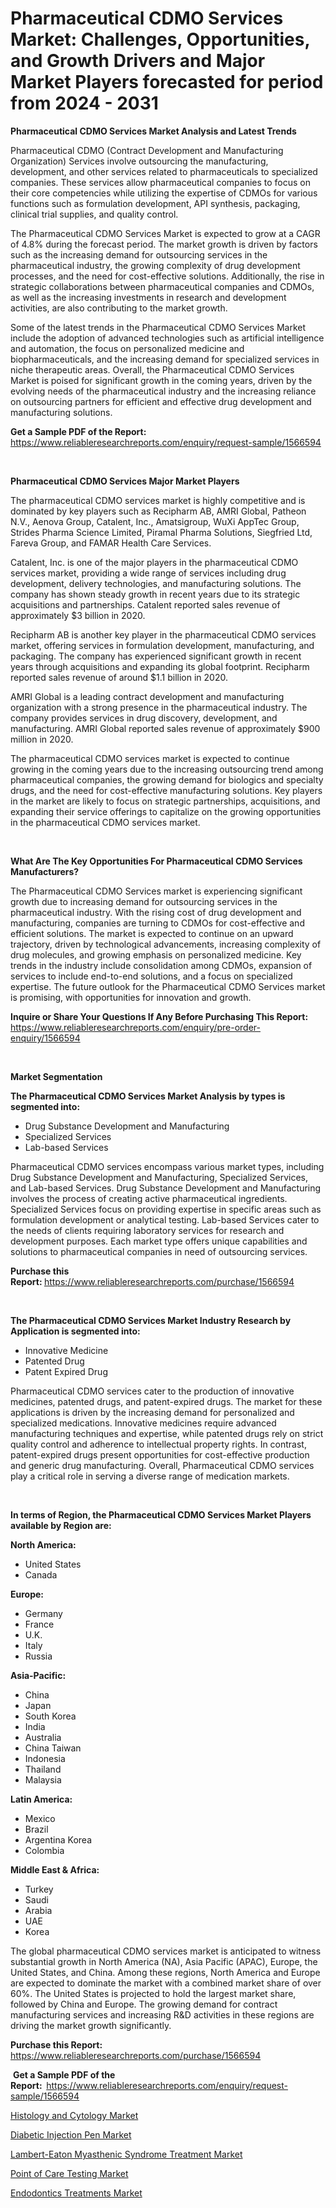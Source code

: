 <p><h1>Pharmaceutical CDMO Services Market: Challenges, Opportunities, and Growth Drivers and Major Market Players forecasted for period from 2024 - 2031</h1></p><p><strong>Pharmaceutical CDMO Services Market Analysis and Latest Trends</strong></p>
<p><p>Pharmaceutical CDMO (Contract Development and Manufacturing Organization) Services involve outsourcing the manufacturing, development, and other services related to pharmaceuticals to specialized companies. These services allow pharmaceutical companies to focus on their core competencies while utilizing the expertise of CDMOs for various functions such as formulation development, API synthesis, packaging, clinical trial supplies, and quality control.</p><p>The Pharmaceutical CDMO Services Market is expected to grow at a CAGR of 4.8% during the forecast period. The market growth is driven by factors such as the increasing demand for outsourcing services in the pharmaceutical industry, the growing complexity of drug development processes, and the need for cost-effective solutions. Additionally, the rise in strategic collaborations between pharmaceutical companies and CDMOs, as well as the increasing investments in research and development activities, are also contributing to the market growth.</p><p>Some of the latest trends in the Pharmaceutical CDMO Services Market include the adoption of advanced technologies such as artificial intelligence and automation, the focus on personalized medicine and biopharmaceuticals, and the increasing demand for specialized services in niche therapeutic areas. Overall, the Pharmaceutical CDMO Services Market is poised for significant growth in the coming years, driven by the evolving needs of the pharmaceutical industry and the increasing reliance on outsourcing partners for efficient and effective drug development and manufacturing solutions.</p></p>
<p><strong>Get a Sample PDF of the Report:&nbsp;</strong> <a href="https://www.reliableresearchreports.com/enquiry/request-sample/1566594">https://www.reliableresearchreports.com/enquiry/request-sample/1566594</a></p>
<p>&nbsp;</p>
<p><strong>Pharmaceutical CDMO Services Major Market Players</strong></p>
<p><p>The pharmaceutical CDMO services market is highly competitive and is dominated by key players such as Recipharm AB, AMRI Global, Patheon N.V., Aenova Group, Catalent, Inc., Amatsigroup, WuXi AppTec Group, Strides Pharma Science Limited, Piramal Pharma Solutions, Siegfried Ltd, Fareva Group, and FAMAR Health Care Services.</p><p>Catalent, Inc. is one of the major players in the pharmaceutical CDMO services market, providing a wide range of services including drug development, delivery technologies, and manufacturing solutions. The company has shown steady growth in recent years due to its strategic acquisitions and partnerships. Catalent reported sales revenue of approximately $3 billion in 2020.</p><p>Recipharm AB is another key player in the pharmaceutical CDMO services market, offering services in formulation development, manufacturing, and packaging. The company has experienced significant growth in recent years through acquisitions and expanding its global footprint. Recipharm reported sales revenue of around $1.1 billion in 2020.</p><p>AMRI Global is a leading contract development and manufacturing organization with a strong presence in the pharmaceutical industry. The company provides services in drug discovery, development, and manufacturing. AMRI Global reported sales revenue of approximately $900 million in 2020.</p><p>The pharmaceutical CDMO services market is expected to continue growing in the coming years due to the increasing outsourcing trend among pharmaceutical companies, the growing demand for biologics and specialty drugs, and the need for cost-effective manufacturing solutions. Key players in the market are likely to focus on strategic partnerships, acquisitions, and expanding their service offerings to capitalize on the growing opportunities in the pharmaceutical CDMO services market.</p></p>
<p>&nbsp;</p>
<p><strong>What Are The Key Opportunities For Pharmaceutical CDMO Services Manufacturers?</strong></p>
<p><p>The Pharmaceutical CDMO Services market is experiencing significant growth due to increasing demand for outsourcing services in the pharmaceutical industry. With the rising cost of drug development and manufacturing, companies are turning to CDMOs for cost-effective and efficient solutions. The market is expected to continue on an upward trajectory, driven by technological advancements, increasing complexity of drug molecules, and growing emphasis on personalized medicine. Key trends in the industry include consolidation among CDMOs, expansion of services to include end-to-end solutions, and a focus on specialized expertise. The future outlook for the Pharmaceutical CDMO Services market is promising, with opportunities for innovation and growth.</p></p>
<p><strong>Inquire or Share Your Questions If Any Before Purchasing This Report:</strong> <a href="https://www.reliableresearchreports.com/enquiry/pre-order-enquiry/1566594">https://www.reliableresearchreports.com/enquiry/pre-order-enquiry/1566594</a></p>
<p>&nbsp;</p>
<p><strong>Market Segmentation</strong></p>
<p><strong>The Pharmaceutical CDMO Services Market Analysis by types is segmented into:</strong></p>
<p><ul><li>Drug Substance Development and Manufacturing</li><li>Specialized Services</li><li>Lab-based Services</li></ul></p>
<p><p>Pharmaceutical CDMO services encompass various market types, including Drug Substance Development and Manufacturing, Specialized Services, and Lab-based Services. Drug Substance Development and Manufacturing involves the process of creating active pharmaceutical ingredients. Specialized Services focus on providing expertise in specific areas such as formulation development or analytical testing. Lab-based Services cater to the needs of clients requiring laboratory services for research and development purposes. Each market type offers unique capabilities and solutions to pharmaceutical companies in need of outsourcing services.</p></p>
<p><strong>Purchase this Report:&nbsp;</strong><a href="https://www.reliableresearchreports.com/purchase/1566594">https://www.reliableresearchreports.com/purchase/1566594</a></p>
<p>&nbsp;</p>
<p><strong>The Pharmaceutical CDMO Services Market Industry Research by Application is segmented into:</strong></p>
<p><ul><li>Innovative Medicine</li><li>Patented Drug</li><li>Patent Expired Drug</li></ul></p>
<p><p>Pharmaceutical CDMO services cater to the production of innovative medicines, patented drugs, and patent-expired drugs. The market for these applications is driven by the increasing demand for personalized and specialized medications. Innovative medicines require advanced manufacturing techniques and expertise, while patented drugs rely on strict quality control and adherence to intellectual property rights. In contrast, patent-expired drugs present opportunities for cost-effective production and generic drug manufacturing. Overall, Pharmaceutical CDMO services play a critical role in serving a diverse range of medication markets.</p></p>
<p>&nbsp;</p>
<p><strong>In terms of Region, the Pharmaceutical CDMO Services Market Players available by Region are:</strong></p>
<p>
    <p> <strong> North America: </strong>
        <ul>
            <li>United States</li>
            <li>Canada</li>
        </ul>
        </p> 
    <p> <strong> Europe: </strong>
        <ul>
            <li>Germany</li>
            <li>France</li>
            <li>U.K.</li>
            <li>Italy</li>
            <li>Russia</li>
        </ul>
        </p> 
    <p> <strong> Asia-Pacific: </strong>
        <ul>
            <li>China</li>
            <li>Japan</li>
            <li>South Korea</li>
            <li>India</li>
            <li>Australia</li>
            <li>China Taiwan</li>
            <li>Indonesia</li>
            <li>Thailand</li>
            <li>Malaysia</li>
        </ul>
        </p> 
    <p> <strong> Latin America: </strong>
        <ul>
            <li>Mexico</li>
            <li>Brazil</li>
            <li>Argentina Korea</li>
            <li>Colombia</li>
        </ul>
        </p> 
    <p> <strong> Middle East & Africa: </strong>
        <ul>
            <li>Turkey</li>
            <li>Saudi</li>
            <li>Arabia</li>
            <li>UAE</li>
            <li>Korea</li>
        </ul>
    </p>
    </p>
<p><p>The global pharmaceutical CDMO services market is anticipated to witness substantial growth in North America (NA), Asia Pacific (APAC), Europe, the United States, and China. Among these regions, North America and Europe are expected to dominate the market with a combined market share of over 60%. The United States is projected to hold the largest market share, followed by China and Europe. The growing demand for contract manufacturing services and increasing R&D activities in these regions are driving the market growth significantly.</p></p>
<p><strong>Purchase this Report: </strong><a href="https://www.reliableresearchreports.com/purchase/1566594">https://www.reliableresearchreports.com/purchase/1566594</a></p>
<p>&nbsp;<strong>Get a Sample PDF of the Report:&nbsp;&nbsp;</strong><a href="https://www.reliableresearchreports.com/enquiry/request-sample/1566594">https://www.reliableresearchreports.com/enquiry/request-sample/1566594</a></p>
<p><strong></strong></p>
<p><p><a href="https://medium.com/@haileeward2023/analyzing-histology-and-cytology-market-global-industry-perspective-and-forecast-2024-to-2031-093e6728bc07">Histology and Cytology Market</a></p><p><a href="https://github.com/markusgodoy/Market-Research-Report-List-1/blob/main/diabetic-injection-pen-market.md">Diabetic Injection Pen Market</a></p><p><a href="https://github.com/arionmp/Market-Research-Report-List-1/blob/main/lambert-eaton-myasthenic-syndrome-treatment-market.md">Lambert-Eaton Myasthenic Syndrome Treatment Market</a></p><p><a href="https://medium.com/@haileeward2023/point-of-care-testing-market-size-cagr-trends-2024-2030-55d39ce70b62">Point of Care Testing Market</a></p><p><a href="https://medium.com/@haileeward2023/endodontics-treatments-market-exploring-market-share-market-trends-and-future-growth-c5f7d19ae8e5">Endodontics Treatments Market</a></p></p>